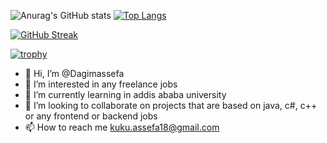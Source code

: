 
![Anurag's GitHub stats](https://github-readme-stats.vercel.app/api?username=Dagimassefa&show_icons=true&theme=prussian)
[![Top Langs](https://github-readme-stats.vercel.app/api/top-langs/?username=Dagimassefa&layout=compact&langs_count=8)](https://github.com/anuraghazra/github-readme-stats)

[![GitHub Streak](https://streak-stats.demolab.com/?user=Dagimassefa&theme=dark)](https://git.io/streak-stats)

[![trophy](https://github-profile-trophy.vercel.app/?username=Dagimassefa&theme=onedark)](https://github.com/ryo-ma/github-profile-trophy)

- 👋 Hi, I’m @Dagimassefa
- 👀 I’m interested in any freelance jobs 
- 🌱 I’m currently learning in addis ababa university
- 💞️ I’m looking to collaborate on projects that are based on java, c#, c++ or any frontend or backend jobs
- 📫 How to reach me kuku.assefa18@gmail.com


<!---
Dagimassefa/Dagimassefa is a ✨ special ✨ repository because its `README.md` (this file) appears on your GitHub profile.
You can click the Preview link to take a look at your changes.
--->
